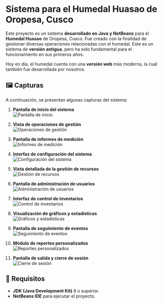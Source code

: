 # Sistema para el Humedal Huasao de Oropesa, Cusco

Este proyecto es un sistema **desarrollado en Java y NetBeans** para el **Humedal Huasao** de Oropesa, Cusco. Fue creado con la finalidad de gestionar diversas operaciones relacionadas con el humedal. Este es un sistema de **versión antigua**, pero ha sido fundamental para el funcionamiento en sus primeros años.

Hoy en día, el humedal cuenta con una **versión web** más moderna, la cual también fue desarrollada por nosotros.

## 🖼️ Capturas

A continuación, se presentan algunas capturas del sistema:

1. **Pantalla de inicio del sistema**  
   ![Pantalla de inicio](capturas/1.png)

2. **Vista de operaciones de gestión**  
   ![Operaciones de gestión](capturas/2.png)

3. **Pantalla de informes de medición**  
   ![Informes de medición](capturas/3.png)

4. **Interfaz de configuración del sistema**  
   ![Configuración del sistema](capturas/4.png)

5. **Vista detallada de la gestión de recursos**  
   ![Gestión de recursos](capturas/5.png)

6. **Pantalla de administración de usuarios**  
   ![Administración de usuarios](capturas/6.png)

7. **Interfaz de control de inventarios**  
   ![Control de inventarios](capturas/7.png)

8. **Visualización de gráficos y estadísticas**  
   ![Gráficos y estadísticas](capturas/8.png)

9. **Pantalla de seguimiento de eventos**  
   ![Seguimiento de eventos](capturas/9.png)

10. **Módulo de reportes personalizados**  
    ![Reportes personalizados](capturas/10.png)

11. **Pantalla de salida y cierre de sesión**  
    ![Cierre de sesión](capturas/11.png)

## 🚀 Requisitos

- **JDK (Java Development Kit)** 8 o superior.
- **NetBeans IDE** para ejecutar el proyecto.
